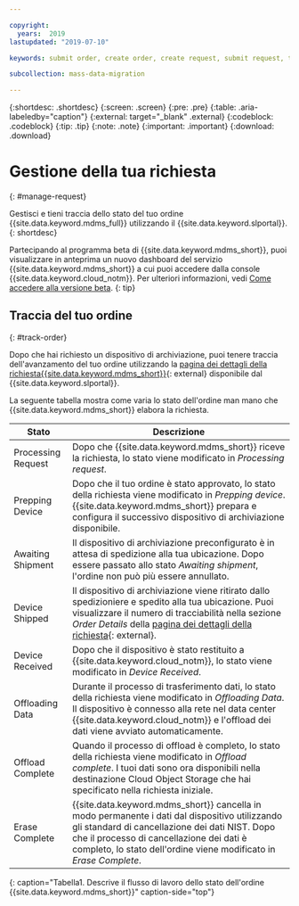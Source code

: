```yaml
---

copyright:
  years:  2019
lastupdated: "2019-07-10"

keywords: submit order, create order, create request, submit request, track order, track request

subcollection: mass-data-migration

---
```


{:shortdesc: .shortdesc}
{:screen: .screen}
{:pre: .pre}
{:table: .aria-labeledby="caption"}
{:external: target="_blank" .external}
{:codeblock: .codeblock}
{:tip: .tip}
{:note: .note}
{:important: .important}
{:download: .download}

# Gestione della tua richiesta
{: #manage-request}

Gestisci e tieni traccia dello stato del tuo ordine {{site.data.keyword.mdms_full}} utilizzando il {{site.data.keyword.slportal}}.
{: shortdesc}

Partecipando al programma beta di {{site.data.keyword.mdms_short}}, puoi visualizzare in anteprima un nuovo dashboard del servizio {{site.data.keyword.mdms_short}} a cui puoi accedere dalla console {{site.data.keyword.cloud_notm}}. Per ulteriori informazioni, vedi [Come accedere alla versione beta](/docs/infrastructure/mass-data-migration?topic=mass-data-migration-beta).
{: tip}

## Traccia del tuo ordine 
{: #track-order}

Dopo che hai richiesto un dispositivo di archiviazione, puoi tenere traccia dell'avanzamento del tuo ordine utilizzando la [pagina dei dettagli della richiesta{{site.data.keyword.mdms_short}}](https://control.softlayer.com/storage/mdms){: external} disponibile dal {{site.data.keyword.slportal}}.

La seguente tabella mostra come varia lo stato dell'ordine man mano che {{site.data.keyword.mdms_short}} elabora la richiesta.

| Stato | Descrizione |
| --- | --- |
| Processing Request | Dopo che {{site.data.keyword.mdms_short}} riceve la richiesta, lo stato viene modificato in _Processing request_. |
| Prepping Device | Dopo che il tuo ordine è stato approvato, lo stato della richiesta viene modificato in _Prepping device_. {{site.data.keyword.mdms_short}} prepara e configura il successivo dispositivo di archiviazione disponibile.  |
| Awaiting Shipment | Il dispositivo di archiviazione preconfigurato è in attesa di spedizione alla tua ubicazione. Dopo essere passato allo stato _Awaiting shipment_, l'ordine non può più essere annullato. |
| Device Shipped | Il dispositivo di archiviazione viene ritirato dallo spedizioniere e spedito alla tua ubicazione. Puoi visualizzare il numero di tracciabilità nella sezione _Order Details_ della [pagina dei dettagli della richiesta](https://control.softlayer.com/storage/mdms){: external}. |
| Device Received | Dopo che il dispositivo è stato restituito a {{site.data.keyword.cloud_notm}}, lo stato viene modificato in _Device Received_. |
| Offloading Data | Durante il processo di trasferimento dati, lo stato della richiesta viene modificato in _Offloading Data_. Il dispositivo è connesso alla rete nel data center {{site.data.keyword.cloud_notm}} e l'offload dei dati viene avviato automaticamente. |
| Offload Complete| Quando il processo di offload è completo, lo stato della richiesta viene modificato in _Offload complete_. I tuoi dati sono ora disponibili nella destinazione Cloud Object Storage che hai specificato nella richiesta iniziale. |
| Erase Complete | {{site.data.keyword.mdms_short}} cancella in modo permanente i dati dal dispositivo utilizzando gli standard di cancellazione dei dati NIST. Dopo che il processo di cancellazione dei dati è completo, lo stato dell'ordine viene modificato in _Erase Complete_.
{: caption="Tabella1. Descrive il flusso di lavoro dello stato dell'ordine {{site.data.keyword.mdms_short}}" caption-side="top"}
